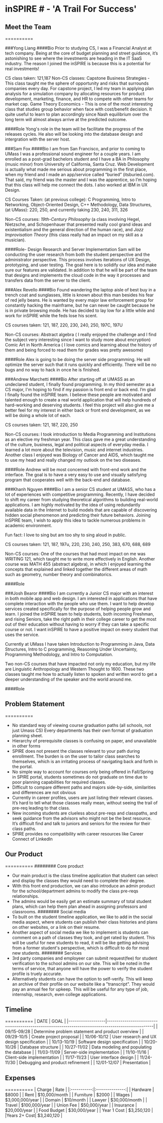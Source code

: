# inSPIRE # - 'A Trail For Success'

## Meet the Team
==========

###Yong Liang
####Bio
Prior to studying CS, I was a Financial Analyst at tech company. Being at the core of budget planning and street guidance, it’s astonishing to see where the investments are heading in the IT SaaS industry. The reason I joined the inSPIRE is because this is a potential for real investments!

CS class taken: 121,187
Non-CS classes: 
Capstone Business Strategies - This class taught me the sphere of opportunity and risks that surrounds companies every day. For capstone project, I led my team in applying plan analysis for a simulation company by allocating resources for product development, marketing, finance, and HR to compete with other teams for market cap.
Game Theory Economics - This is one of the most interesting class that studies group behavior when face with cost/benefit decision. It quite useful to learn to plan accordingly since Nash equilibrium over the long term will almost always arrive at the predicted outcome.

####Role
Yong's role in the team will be facilitate the progress of the releases cycles. He also will be looking into the database design and intergration with the server host.


###Sam Fox
####Bio
I am from San Francisco, and prior to coming to UMass I was a professional sound engineer for a couple years. I am enrolled as a post-grad bachelors student and I have a BA in Philosophy (music minor) from University of California, Santa Cruz. Web Development is actually what made me serious about programming in the first place, when my friend and I made an app/service called “buried” (itsburied.com). That said, my friend was the master and I was the apprentice, so I’m hoping that this class will help me connect the dots. I also worked at IBM in UX Design. 

CS Courses Taken: (at previous college): C Programming, Intro to Networking, Object-Oriented Design, C++ Methodology, Data Structures, (at UMass): 220, 250, and currently taking 230, 240, 311, 326

Non-CS courses: *19th-Century Philosophy* (a class involving Hegel, Nietzsche, and Schopenhauer that presented really cool grand ideas and existentialism and the general direction of the human race), and *Jazz Improvisation Theory* (this class really had an impact on my skill as a musician). 

####Role- Design Research and Server Implementation
Sam will be conducting the user research from both the student perspective and the administrator perspective. This process involves iterations of UX Design, prototyping, and user testing. The goal here is to solidify our idea and make sure our features are validated. In addition to that he will be part of the team that designs and implements the cloud code in the way it processes and transfers data from the server to the client. 


###Alex Revello 
####Bio
Found wandering the laptop aisle of best buy in a trench coat and sunglasses, little is known about this man besides his fear of red jelly beans. He is wanted by every major law enforcement group for constantly hacking the mainframe, but he can never be caught because he is in private browsing mode. He has decided to lay low for a little while and work for inSPIRE while the feds lose his scent.

CS courses taken: 121, 187, 220, 230, 240, 250, 197C, 197U

Non-CS courses: Abstract algebra ( I really enjoyed the challenge and I find the subject very interesting since I want to study more about encryption) Comic Art in North America ( I love comics and learning about the history of them and being forced to read them for grades was pretty awesome)

####Role
Alex is going to be doing the server side programming. He will optimize the server such that it runs quickly and efficiently. There will be no bugs and no way to hack in once he is finished.


###Andrew Marchetti
####Bio
After starting off at UMASS as an undeclared student, I finally found programming. In my third semester as a CS major, I'm hoping to find if my passion is front end or back end. I’m glad I finally found the inSPIRE team. I believe these people are motivated and talented enough to create a real world application that will help hundreds of hard-working and deserving students. I feel this project will also give me a better feel for my interest in either back or front end development, as we will be doing a whole lot of each. 

CS courses taken: 121, 187, 220, 250

Non-CS courses: I took introduction to Media Programming and Institutions as an elective my freshman year. This class gave me a great understanding of the culture, business, legal and political aspects of everyday media. I learned a lot more about the television, music and internet industries. Another class I enjoyed was Biology of Cancer and AIDS, which taught me to use my head and really changed my outlook on the two diseases.

####Role
Andrew will be most concerned with front-end work and the interface. The goal is to have a very easy to use and visually satisfying program that cooperates well with the back-end and database. 


###Khanh Nguyen
####Bio
I am a senior CS student at UMASS, who has a lot of experiences with competitive programming. Recently, I have decided to shift my career from studying theoretical algorithms to building real-world applications. I am highly motivated by the idea of using redundantly available data in the Internet to build models that are capable of discovering hidden social phenomenon and predicting their future behaviors. Joining inSPIRE team, I wish to apply this idea to tackle numerous problems in academic environment. 

Fun fact: I love to sing but am too shy to sing aloud in public. 

CS courses taken: 121, 187, 197u, 220, 230, 240, 250, 383, 670, 688, 689

Non-CS courses: One of the courses that had most impact on me was WRITING 121, which taught me to write more effectively in English. Another course was MATH 455 (abstract algebra), in which I enjoyed learning the concepts that explained and linked together the different areas of math such as geometry, number theory and combinatorics.  

####Role


###Josh Bearor
####Bio
I am currently a Junior CS major with an interest in both mobile app and web design.  I am interested in applications that have complete interaction with the people who use them.  I want to help develop services created specifically for the purpose of helping people grow and learn.  I joined the inSPIRE team to help students, both incoming Freshman, and rising Seniors, take the right path in their college career to get the most out of their education without having to worry if they can take 
a specific course or not.  I want inSPIRE to have a positive impact on every student that uses the service.

Currently at UMass I have taken Introduction to Programming in Java, Data Structures, Intro to C programming, Reasoning Under Uncertainty, Programming Methodology, and Intro to Computation.

Two non-CS courses that have impacted not only my education, but my life are Linguistic Anthropology and Western Thought to 1600.  These two classes taught me how to actually listen to spoken and written word to get a deeper understanding of the speaker and the world around me.

####Role






## Problem Statement
==========
+	No standard way of viewing course graduation paths (all schools, not just Umass CS) Every departments has their own format of graduation planning sheet.
+	Hierarchy of prerequisite classes is confusing on paper, and unavailable in other forms
+	SPIRE does not present the classes relevant to your path during enrollment. The burden is on the user to tailor class searches to themselves, which is an irritating process of navigating back and forth in the portal.
+	No simple way to account for courses only being offered in Fall/Spring in SPIRE portal, students sometimes do not graduate on time due to poor planning capabilities for required classes.
+	Difficult to compare different paths and majors side-by-side, similarities and differences are not obvious
+	Currently in career profiles, users are just listing their relevant classes. It’s hard to tell what those classes really mean, without seeing the trail of pre-req leading to that class.
+	New incoming students are clueless about pre-reqs and classpaths, and seek guidance from the advisors who might not be the best resource. It’s difficult find and talk to juniors and seniors for the review for their class paths.
+	SPIRE provides no compatibility with career resources like Career Connect of LinkedIn



## Our Product
==========
######## Core product
+	Our main product is the class timeline application that student can select and display the classes they would need to complete their degree.
+	With this front end production, we can also introduce an admin product for the school/department admins to modify the class pre-reqs relationships.
+	The admins would be easily get an estimate summary of total student plans, which can help them plan ahead in assigning professors and classrooms. 
######## Social media 
+	To built on the student timeline application, we like to add in the social media aspect, where students can publish their class histories and plans on other websites, or a link on their resume.
+	Another aspect of social media we like to implement is students can comment on a path of classes they took, and get rated by student. This will be useful for new students to read, it will be like getting advising from a former student's perspective, which is difficult to do for most new students. 
######## Services
+	3rd party companies and employeer can submit request(fee) for student verification to the school admins on our site. This will be noted in the terms of service, that anyone will have the power to verify the student profile is truely accurate.
+	Alternatively students can have the option to self-verify. This will keep an archive of their profile on our website like a "transcript". They would pay an annual fee for upkeep. This will be useful for any type of job, internship, research, even college applications.


## Timeline
==========
| DATE        		| GOAL                                                                                                 |
|-------------------|------------------------------------------------------------------------------------------------------|
| 09/15-09/28 		| Determine problem statement and product overview													   |
| 09/29-10/5  		| Create project proposal                                                                              |
| 10/06-10/12 		| User research and UX design specification                                                            |
| 10/13-10/19 		| Software design specification                                                                        |
| 10/20-10/26 		| Database structure                                                                                   |
| 10/27-11/02 		| Data modeling and populating the database                                                            |
| 11/03-11/09 		| Server-side implementation                                                                           |
| 11/10-11/16 		| Client-side implementation                                                                           |
| 11/17-11/23 		| User interface design                                                                                |
| 11/24-11/30 		| Debugging and product refinement                                                                     |
| 12/01-12/07 		| Presentation                                                                                         |


## Expenses
==========
|    Charge   |       Rate      |
|:-----------:|:---------------:|
|   Hardware  |      $8000      |
|     Rent    |  $10,000/month  |
|  Furniture  |      $2000      |
|    Wages    | $3,000,000/year |
|    Domain   |    $10/month    |
|    Lawyer   |  $30,000/month  |
|    Travel   |  $100,000/year  |
|  Union Fee  |   $50,000/year  |
|  Insurance  |   $20,000/year  |
| Food Budget |   $30,000/year  |
| Year 1 Cost |    $3,250,120   |
|Years 2+ Cost|    $3,240,120   |


